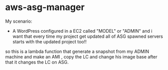 # aws-asg-manager

My scenario:

- A WordPress configured in a EC2 called "MODEL" or "ADMIN" and i want that every time my project get updated all of ASG spawned servers starts with the updated project too!!


so this is a lambda function that generate a snapshot from my ADMIN machine and make an AMI , copy the LC and change his image base after that it changes the LC on ASG.
